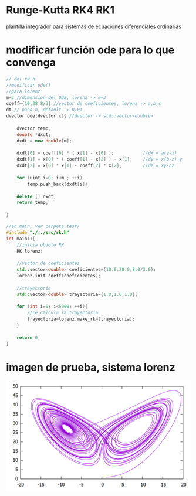 # Runge-Kutta RK4 RK1
plantilla integrador para sistemas de ecuaciones diferenciales ordinarias

# modificar función ode para lo que convenga 
```cpp
// del rk.h
//modificar ode()
//para lorenz 
m=3 //dimension del ODE, lorenz -> m=3
coeff={10,28,8/3} //vector de coeficientes, lorenz -> a,b,c
dt // paso h, default -> 0.01
dvector ode(dvector x){ //dvector -> std::vector<double>

    dvector temp;
    double *dxdt;
    dxdt = new double[m];

    dxdt[0] = coeff[0] * ( x[1] - x[0] );           //dx = a(y-x)
    dxdt[1] = x[0] * ( coeff[1] - x[2] ) - x[1];    //dy = x(b-z)-y
    dxdt[2] = x[0] * x[1] - coeff[2] * x[2];        //dz = xy-cz

    for (uint i=0; i<m ; ++i)
        temp.push_back(dxdt[i]);
    
    delete [] dxdt;
    return temp;
    
}
```



```cpp
//en main, ver carpeta test/
#include "./../src/rk.h"
int main(){
    //inicia objeto RK
    RK lorenz;

    //vector de coeficientes
    std::vector<double> coeficientes={10.0,28.0,8.0/3.0};
    lorenz.init_coeff(coeficientes);
    
    //trayectoria
    std::vector<double> trayectoria={1.0,1.0,1.0};

    for (int i=0; i<5000; ++i){
        //re calcula la trayectoria
        trayectoria=lorenz.make_rk4(trayectoria);
    }
    
    return 0;
}

```

# imagen de prueba, sistema lorenz

![Alt text](https://raw.githubusercontent.com/RamiroBelmarM/Runge-Kutta/main/test/lorenz_test.png)